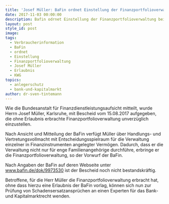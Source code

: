 ```yaml
---
title: 'Josef Müller: BaFin ordnet Einstellung der Finanzportfolioverwaltung an'
date: 2017-11-03 00:00:00
description: Bafin odrnet Einstellung der Finanzportfolioverwaltung bei Josef Müller an.
layout: post
style_id: post
image:
tags:
  - Verbraucherinformation
  - BaFin
  - ordnet
  - Einstellung
  - Finanzportfolioverwaltung
  - Josef Müller
  - Erlaubnis
  - KWG
topics:
  - anlegerschutz
  - bank-und-kapitalmarkt
author: dr-sven-tintemann
---
```



Wie die Bundesanstalt für Finanzdienstleistungsaufsicht mitteilt, wurde Herrn Josef Müller, Karlsruhe, mit Bescheid vom 15.08.2017 aufgegeben, die ohne Erlaubnis erbrachte Finanzportfolioverwaltung unverzüglich einzustellen.

Nach Ansicht und Mitteilung der BaFin verfügt Müller über Handlungs- und Vertretungsvollmacht mit Entscheidungsspielraum für die Verwaltung einzelner in Finanzinstrumenten angelegter Vermögen. Dadurch, dass er die Verwaltung nicht nur für enge Familienangehörige durchführe, erbringe er die Finanzportfolioverwaltung, so der Vorwurf der BaFin.

Nach Angaben der BaFin auf deren Webseite unter www.bafin.de/dok/9973530 ist der Bescheid noch nicht bestandskräftig.

Betroffene, für die Herr Müller die Finanzportfolioverwaltung erbracht hat, ohne dass hierzu eine Erlaubnis der BaFin vorlag, können sich nun zur Prüfung von Schadensersatzansprüchen an einen Experten für das Bank- und Kapitalmarktrecht wenden.